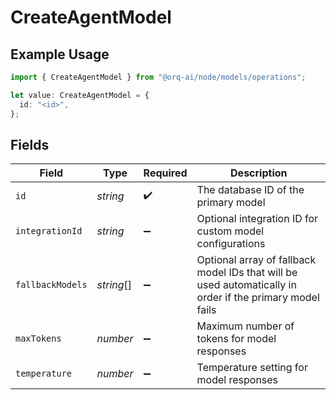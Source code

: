 # CreateAgentModel

## Example Usage

```typescript
import { CreateAgentModel } from "@orq-ai/node/models/operations";

let value: CreateAgentModel = {
  id: "<id>",
};
```

## Fields

| Field                                                                                                    | Type                                                                                                     | Required                                                                                                 | Description                                                                                              |
| -------------------------------------------------------------------------------------------------------- | -------------------------------------------------------------------------------------------------------- | -------------------------------------------------------------------------------------------------------- | -------------------------------------------------------------------------------------------------------- |
| `id`                                                                                                     | *string*                                                                                                 | :heavy_check_mark:                                                                                       | The database ID of the primary model                                                                     |
| `integrationId`                                                                                          | *string*                                                                                                 | :heavy_minus_sign:                                                                                       | Optional integration ID for custom model configurations                                                  |
| `fallbackModels`                                                                                         | *string*[]                                                                                               | :heavy_minus_sign:                                                                                       | Optional array of fallback model IDs that will be used automatically in order if the primary model fails |
| `maxTokens`                                                                                              | *number*                                                                                                 | :heavy_minus_sign:                                                                                       | Maximum number of tokens for model responses                                                             |
| `temperature`                                                                                            | *number*                                                                                                 | :heavy_minus_sign:                                                                                       | Temperature setting for model responses                                                                  |